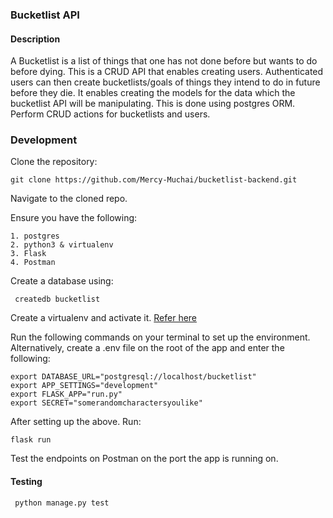 ### Bucketlist API

#### Description
A Bucketlist is a list of things that one has not done before but wants to do before dying.
This is a CRUD API that enables creating users. 
Authenticated users can then create bucketlists/goals of things they intend to do in future before they die.
It enables creating the models for the data which the bucketlist API will be manipulating. 
This is done using postgres ORM. Perform CRUD actions for bucketlists and users. 

### Development

Clone the repository: 

```git clone https://github.com/Mercy-Muchai/bucketlist-backend.git```

Navigate to the cloned repo. 

Ensure you have the following:

```
1. postgres
2. python3 & virtualenv
3. Flask
4. Postman
```
Create a database using:

``` createdb bucketlist```

Create a virtualenv and activate it. [Refer here](https://docs.python.org/3/tutorial/venv.html)

Run the following commands on your terminal to set up the environment. Alternatively, create a .env file on the root of the app and enter the following:

```
export DATABASE_URL="postgresql://localhost/bucketlist"
export APP_SETTINGS="development"
export FLASK_APP="run.py"
export SECRET="somerandomcharactersyoulike"
```

After setting up the above. Run:

```flask run```

Test the endpoints on Postman on the port the app is running on. 

#### Testing

``` python manage.py test```

